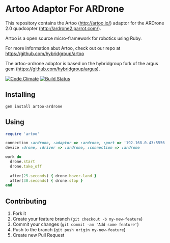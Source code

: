# Artoo Adaptor For ARDrone

This repository contains the Artoo (http://artoo.io/) adaptor for the ARDrone 2.0 quadcopter (http://ardrone2.parrot.com/).

Artoo is a open source micro-framework for robotics using Ruby.

For more information abut Artoo, check out our repo at https://github.com/hybridgroup/artoo

The artoo-ardrone adaptor is based on the hybridgroup fork of the argus gem (https://github.com/hybridgroup/argus).

[![Code Climate](https://codeclimate.com/github/hybridgroup/artoo-ardrone.png)](https://codeclimate.com/github/hybridgroup/artoo-ardrone) [![Build Status](https://travis-ci.org/hybridgroup/artoo-ardrone.png?branch=master)](https://travis-ci.org/hybridgroup/artoo-ardrone)

## Installing

```
gem install artoo-ardrone
```

## Using

```ruby
require 'artoo'

connection :ardrone, :adaptor => :ardrone, :port => '192.168.0.43:5556'
device :drone, :driver => :ardrone, :connection => :ardrone

work do
  drone.start
  drone.take_off
  
  after(25.seconds) { drone.hover.land }
  after(30.seconds) { drone.stop }
end
```

## Contributing

1. Fork it
2. Create your feature branch (`git checkout -b my-new-feature`)
3. Commit your changes (`git commit -am 'Add some feature'`)
4. Push to the branch (`git push origin my-new-feature`)
5. Create new Pull Request
